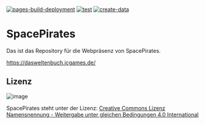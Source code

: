 [![pages-build-deployment](https://github.com/jcorporation/dasweltenbuch/actions/workflows/pages/pages-build-deployment/badge.svg)](https://github.com/jcorporation/dasweltenbuch/actions/workflows/pages/pages-build-deployment)
[![test](https://github.com/jcorporation/dasweltenbuch/actions/workflows/test.yml/badge.svg)](https://github.com/jcorporation/dasweltenbuch/actions/workflows/test.yml)
[![create-data](https://github.com/jcorporation/dasweltenbuch/actions/workflows/create-data.yml/badge.svg)](https://github.com/jcorporation/dasweltenbuch/actions/workflows/create-data.yml)

# SpacePirates

Das ist das Repository für die Webpräsenz von SpacePirates.

https://dasweltenbuch.jcgames.de/

## Lizenz
![image](https://dasweltenbuch.jcgames.de/assets/images/ccbysa.svg)

SpacePirates steht unter der Lizenz: [Creative Commons Lizenz Namensnennung - Weitergabe unter gleichen Bedingungen 4.0 International](http://creativecommons.org/licenses/by-sa/4.0/)
